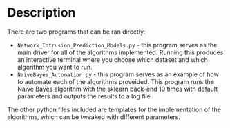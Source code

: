 # Description
There are two programs that can be ran directly:
* `Network_Intrusion_Prediction_Models.py` - this program serves as the main driver for all of the algorithms
implemented. Running this produces an interactive terminal where you choose which dataset and which algorithm you want to run.
* `NaiveBayes_Automation.py` - this program serves as an example of how to automate each of the algorithms proveided.
This program runs the Naive Bayes algorithm with the sklearn back-end 10 times with default parameters and outputs the 
results to a log file

The other python files included are templates for the implementation of the algorithms, which can be tweaked with 
different parameters.